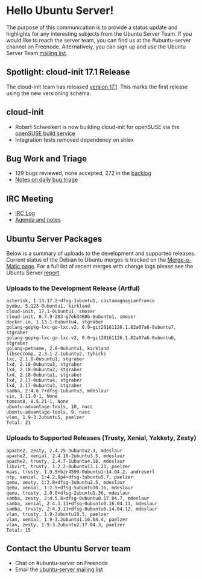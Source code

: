# Hello Ubuntu Server!
The purpose of this communication is to provide a status update and highlights for any interesting subjects from the Ubuntu Server Team. If you would like to reach the server team, you can find us at the #ubuntu-server channel on Freenode. Alternatively, you can sign up and use the Ubuntu Server Team [mailing list](https://lists.ubuntu.com/mailman/listinfo/ubuntu-server).

## Spotlight: cloud-init 17.1 Release
The cloud-init team has released [version 17.1](https://lists.launchpad.net/cloud-init/msg00106.html). This marks the first release using the new versioning schema.

## cloud-init
- Robert Schweikert is now building cloud-init for openSUSE via the [openSUSE build service](https://build.opensuse.org/project/show/Cloud:Tools:Next)
- Integration tests removed dependency on shlex

## Bug Work and Triage
- 129 bugs reviewed, none accepted, 272 in the [backlog](https://bugs.launchpad.net/~ubuntu-server/+subscribedbugs)
- [Notes on daily bug triage](https://wiki.ubuntu.com/ServerTeam/KnowledgeBase#Bug_Triage)

## IRC Meeting
- [IRC Log](https://ubottu.com/meetingology/logs/ubuntu-meeting/2017/ubuntu-meeting.2017-09-26-16.02.html)
- [Agenda and notes](https://wiki.ubuntu.com/ServerTeam/Meeting)

## Ubuntu Server Packages
Below is a summary of uploads to the development and supported releases. Current status of the Debian to Ubuntu merges is tracked on the [Merge-o-Matic page](https://merges.ubuntu.com/main.html). For a full list of recent merges with change logs please see the Ubuntu Server [report](http://reqorts.qa.ubuntu.com/reports/ubuntu-server/merges.html).

### Uploads to the Development Release (Artful)
```
asterisk, 1:13.17.2~dfsg-1ubuntu1, costamagnagianfranco
byobu, 5.123-0ubuntu1, kirkland
cloud-init, 17.1-0ubuntu1, smoser
cloud-init, 0.7.9-283-g7eb3460b-0ubuntu1, smoser
docker.io, 1.13.1-0ubuntu4, stgraber
golang-gopkg-lxc-go-lxc.v2, 0.0~git20161126.1.82a07a6-0ubuntu7, stgraber
golang-gopkg-lxc-go-lxc.v2, 0.0~git20161126.1.82a07a6-0ubuntu6, stgraber
golang-petname, 2.8-0ubuntu1, kirkland
libseccomp, 2.3.1-2.1ubuntu2, tyhicks
lxc, 2.1.0-0ubuntu1, stgraber
lxd, 2.18-0ubuntu3, stgraber
lxd, 2.18-0ubuntu2, stgraber
lxd, 2.18-0ubuntu1, stgraber
lxd, 2.17-0ubuntu4, stgraber
lxd, 2.17-0ubuntu3, stgraber
samba, 2:4.6.7+dfsg-1ubuntu3, mdeslaur
six, 1.11.0-1, None
tomcat8, 8.5.21-1, None
ubuntu-advantage-tools, 10, nacc
ubuntu-advantage-tools, 9, nacc
vlan, 1.9-3.2ubuntu5, paelzer
Total: 21
```

### Uploads to Supported Releases (Trusty, Xenial, Yakkety, Zesty)
```
apache2, zesty, 2.4.25-3ubuntu2.3, mdeslaur
apache2, xenial, 2.4.18-2ubuntu3.5, mdeslaur
apache2, trusty, 2.4.7-1ubuntu4.18, mdeslaur
libvirt, trusty, 1.2.2-0ubuntu13.1.23, paelzer
maas, trusty, 1.9.5+bzr4599-0ubuntu1~14.04.2, andreserl
ntp, xenial, 1:4.2.8p4+dfsg-3ubuntu5.7, paelzer
qemu, zesty, 1:2.8+dfsg-3ubuntu2.5, mdeslaur
qemu, xenial, 1:2.5+dfsg-5ubuntu10.16, mdeslaur
qemu, trusty, 2.0.0+dfsg-2ubuntu1.36, mdeslaur
samba, zesty, 2:4.5.8+dfsg-0ubuntu0.17.04.7, mdeslaur
samba, xenial, 2:4.3.11+dfsg-0ubuntu0.16.04.11, mdeslaur
samba, trusty, 2:4.3.11+dfsg-0ubuntu0.14.04.12, mdeslaur
vlan, trusty, 1.9-3ubuntu10.5, paelzer
vlan, xenial, 1.9-3.2ubuntu1.16.04.4, paelzer
vlan, zesty, 1.9-3.2ubuntu2.17.04.3, paelzer
Total: 15
```

## Contact the Ubuntu Server team
- Chat on #ubuntu-server on Freenode
- Email the [ubuntu-server mailing list](https://lists.ubuntu.com/mailman/listinfo/ubuntu-server)
